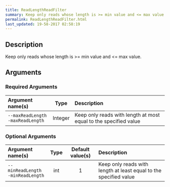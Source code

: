 ```yaml
---
title: ReadLengthReadFilter
summary: Keep only reads whose length is >= min value and <= max value.
permalink: ReadLengthReadFilter.html
last_updated: 19-58-2017 02:58:19
---
```


## Description

Keep only reads whose length is >= min value and <= max value.

## Arguments

### Required Arguments

| Argument name(s) | Type | Description |
| :--------------- | :--: | :------ |
| `--maxReadLength`<br/>`-maxReadLength` | Integer | Keep only reads with length at most equal to the specified value |

### Optional Arguments

| Argument name(s) | Type | Default value(s) | Description |
| :--------------- | :--: | :--------------: | :------ |
| `--minReadLength`<br/>`-minReadLength` | int | 1 | Keep only reads with length at least equal to the specified value |


